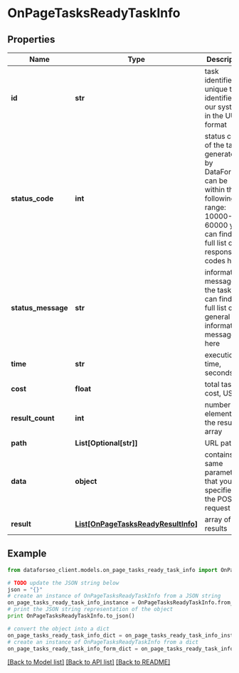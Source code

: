 # OnPageTasksReadyTaskInfo


## Properties

Name | Type | Description | Notes
------------ | ------------- | ------------- | -------------
**id** | **str** | task identifier unique task identifier in our system in the UUID format | [optional] 
**status_code** | **int** | status code of the task generated by DataForSEO, can be within the following range: 10000-60000 you can find the full list of the response codes here | [optional] 
**status_message** | **str** | informational message of the task you can find the full list of general informational messages here | [optional] 
**time** | **str** | execution time, seconds | [optional] 
**cost** | **float** | total tasks cost, USD | [optional] 
**result_count** | **int** | number of elements in the result array | [optional] 
**path** | **List[Optional[str]]** | URL path | [optional] 
**data** | **object** | contains the same parameters that you specified in the POST request | [optional] 
**result** | [**List[OnPageTasksReadyResultInfo]**](OnPageTasksReadyResultInfo.md) | array of results | [optional] 

## Example

```python
from dataforseo_client.models.on_page_tasks_ready_task_info import OnPageTasksReadyTaskInfo

# TODO update the JSON string below
json = "{}"
# create an instance of OnPageTasksReadyTaskInfo from a JSON string
on_page_tasks_ready_task_info_instance = OnPageTasksReadyTaskInfo.from_json(json)
# print the JSON string representation of the object
print OnPageTasksReadyTaskInfo.to_json()

# convert the object into a dict
on_page_tasks_ready_task_info_dict = on_page_tasks_ready_task_info_instance.to_dict()
# create an instance of OnPageTasksReadyTaskInfo from a dict
on_page_tasks_ready_task_info_form_dict = on_page_tasks_ready_task_info.from_dict(on_page_tasks_ready_task_info_dict)
```
[[Back to Model list]](../README.md#documentation-for-models) [[Back to API list]](../README.md#documentation-for-api-endpoints) [[Back to README]](../README.md)


